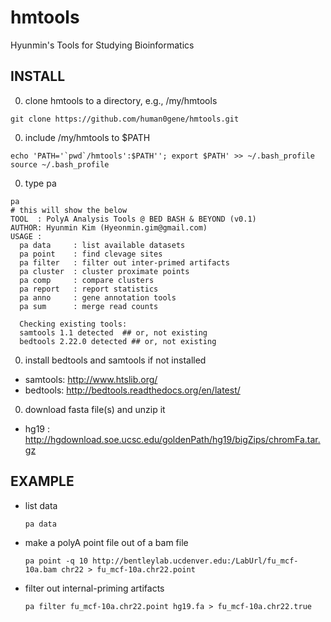 # hmtools
Hyunmin's Tools for Studying Bioinformatics 

INSTALL
--------

0. clone hmtools to a directory, e.g., /my/hmtools

  ```
  git clone https://github.com/human0gene/hmtools.git
  ```
0. include /my/hmtools to $PATH
  
  ```
  echo 'PATH='`pwd`/hmtools':$PATH''; export $PATH' >> ~/.bash_profile 
  source ~/.bash_profile 
  ```
0. type pa
  
  ```
  pa
  # this will show the below  
TOOL  : PolyA Analysis Tools @ BED BASH & BEYOND (v0.1)
AUTHOR: Hyunmin Kim (Hyeonmin.gim@gmail.com)
USAGE : 
	pa data     : list available datasets
	pa point	: find clevage sites
	pa filter	: filter out inter-primed artifacts 
	pa cluster	: cluster proximate points 
	pa comp     : compare clusters
	pa report	: report statistics
	pa anno     : gene annotation tools 
	pa sum		: merge read counts

	Checking existing tools:
	samtools 1.1 detected  ## or, not existing 
	bedtools 2.22.0 detected ## or, not existing

  ```
0. install bedtools and samtools if not installed
  * samtools: http://www.htslib.org/
  * bedtools: http://bedtools.readthedocs.org/en/latest/

0. download fasta file(s) and unzip it
  * hg19 : http://hgdownload.soe.ucsc.edu/goldenPath/hg19/bigZips/chromFa.tar.gz


EXAMPLE
--------

* list data

  ```
  pa data
  ```

* make a polyA point file out of a bam file

  ```
  pa point -q 10 http://bentleylab.ucdenver.edu:/LabUrl/fu_mcf-10a.bam chr22 > fu_mcf-10a.chr22.point
  ```

* filter out internal-priming artifacts 

  ```
  pa filter fu_mcf-10a.chr22.point hg19.fa > fu_mcf-10a.chr22.true
  ```
 
